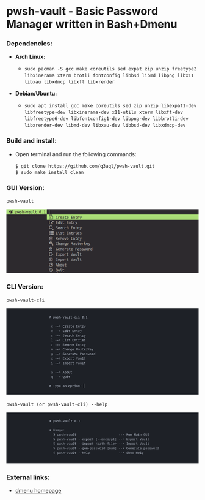 pwsh-vault - Basic Password Manager written in Bash+Dmenu
=========================================================

### Dependencies:
  
  * **Arch Linux:**
    * `sudo pacman -S gcc make coreutils sed expat zip unzip freetype2 libxinerama xterm brotli fontconfig libbsd libmd libpng libx11 libxau libxdmcp libxft libxrender` 

  * **Debian/Ubuntu:**
    * `sudo apt install gcc make coreutils sed zip unzip libexpat1-dev libfreetype-dev libxinerama-dev x11-utils xterm libxft-dev libfreetype6-dev libfontconfig1-dev libpng-dev libbrotli-dev libxrender-dev libmd-dev libxau-dev libbsd-dev libxdmcp-dev`

### Build and install:

* Open terminal and run the following commands:

  ```shell
  $ git clone https://github.com/q3aql/pwsh-vault.git
  $ sudo make install clean
  ````

### GUI Version:

  ```shell
  pwsh-vault
  ```

<img src="examples/pwsh-vault.png" /> 

 
### CLI Version:

  ```shell
  pwsh-vault-cli
  ```

<img src="examples/pwsh-vault-cli.png" /> 


  ```shell
  pwsh-vault (or pwsh-vault-cli) --help
  ```

<img src="examples/pwsh-vault-help.png" /> 


### External links:

  * [dmenu homepage](https://tools.suckless.org/dmenu/)

